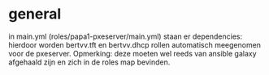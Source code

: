 # general

in main.yml (roles/papa1-pxeserver/main.yml) staan er dependencies: hierdoor worden bertvv.tft en bertvv.dhcp rollen automatisch meegenomen voor de pxeserver.
Opmerking: deze moeten wel reeds van ansible galaxy afgehaald zijn en zich in de roles map bevinden.

